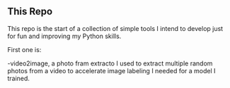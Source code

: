 ## This Repo ##

This repo is the start of a collection of simple tools I intend to develop just for fun and improving my Python skills.

First one is:

-video2image, a photo fram extracto I used to extract multiple random photos from a video to accelerate image labeling I needed for a model I trained.